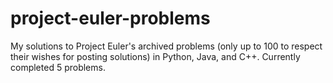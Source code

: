 # project-euler-problems
My solutions to Project Euler's archived problems (only up to 100 to respect their wishes for posting solutions) in Python, Java, and C++.
Currently completed 5 problems.
